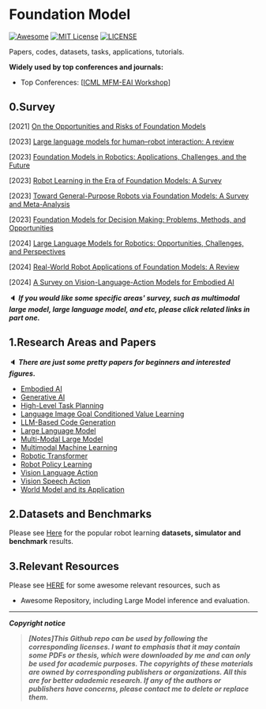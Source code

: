 # Foundation Model

[![Awesome](https://awesome.re/badge.svg)](https://awesome.re) [![MIT License](https://img.shields.io/badge/license-MIT-green.svg)](https://opensource.org/licenses/MIT) [![LICENSE](https://img.shields.io/badge/license-Anti%20996-blue.svg)](https://github.com/996icu/996.ICU/blob/master/LICENSE)

Papers, codes, datasets, tasks, applications, tutorials.

**Widely used by top conferences and journals:**

- Top Conferences: [[ICML MFM-EAI Workshop](https://icml-mfm-eai.github.io/)]



## 0.Survey

[2021] [On the Opportunities and Risks of Foundation Models](https://arxiv.org/abs/2108.07258)

[2023] [Large language models for human–robot interaction: A review](https://www.sciencedirect.com/science/article/pii/S2667379723000451)

[2023] [Foundation Models in Robotics: Applications, Challenges, and the Future](https://arxiv.org/abs/2312.07843)

[2023] [Robot Learning in the Era of Foundation Models: A Survey](https://arxiv.org/abs/2311.14379)

[2023] [Toward General-Purpose Robots via Foundation Models: A Survey and Meta-Analysis](https://arxiv.org/abs/2312.08782)

[2023] [Foundation Models for Decision Making: Problems, Methods, and Opportunities](https://arxiv.org/abs/2303.04129)

[2024] [Large Language Models for Robotics: Opportunities, Challenges, and Perspectives](https://arxiv.org/abs/2401.04334)

[2024] [Real-World Robot Applications of Foundation Models: A Review](https://arxiv.org/abs/2402.05741)

[2024] [A Survey on Vision-Language-Action Models for Embodied AI](https://arxiv.org/abs/2405.14093)

:speaker: ***If you would like some specific areas' survey, such as  multimodal large model, large language model, and etc, please click related links in part one.***



## 1.Research Areas and Papers

:speaker: ***There are just some pretty papers for beginners and interested figures.***

- [Embodied AI](https://github.com/Evan-wyl/Robot-Learning/blob/master/fm/papers/embodied-ai.md)
- [Generative AI](https://github.com/Evan-wyl/Robot-Learning/blob/master/fm/papers/generative-ai.md)
- [High-Level Task Planning](https://github.com/Evan-wyl/Robot-Learning/blob/master/fm/papers/high-level-task-planning.md)
- [Language Image Goal Conditioned Value Learning](https://github.com/Evan-wyl/Robot-Learning/blob/master/fm/papers/language-image-goal-conditioned-value-learning.md)
- [LLM-Based Code Generation](https://github.com/Evan-wyl/Robot-Learning/blob/master/fm/papers/llm-based-code-generation.md)
- [Large Language Model](https://github.com/Evan-wyl/Robot-Learning/blob/master/fm/papers/llm.md)
- [Multi-Modal Large Model](https://github.com/Evan-wyl/Robot-Learning/blob/master/fm/papers/multi-modal-lagre-model.md)
- [Multimodal Machine Learning](https://github.com/Evan-wyl/Robot-Learning/blob/master/fm/papers/multimodal-machine-learning.md)
- [Robotic Transformer](https://github.com/Evan-wyl/Robot-Learning/blob/master/fm/papers/robotic-transformer.md)
- [Robot Policy Learning](https://github.com/Evan-wyl/Robot-Learning/blob/master/fm/papers/robot-policy-learning.md)
- [Vision Language Action](https://github.com/Evan-wyl/Robot-Learning/blob/master/fm/papers/vision-language-action.md)
- [Vision Speech Action](https://github.com/Evan-wyl/Robot-Learning/blob/master/fm/papers/vision-speech-action.md)
- [World Model and its Application](https://github.com/Evan-wyl/Robot-Learning/blob/master/fm/papers/world-models)



## 2.Datasets and Benchmarks

Please see [Here](https://github.com/Evan-wyl/Robot-Learning/tree/master/fm/data) for the popular robot learning **datasets, simulator and benchmark** results.



## 3.Relevant Resources

Please see [HERE](https://github.com/Evan-wyl/Robot-Learning/tree/master/resources.md) for some awesome relevant resources, such as

- Awesome Repository, including Large Model inference and evaluation.

------

***Copyright notice***

> ***[Notes]This Github repo can be used by following the corresponding licenses. I want to emphasis that it may contain some PDFs or thesis, which were downloaded by me and can only be used for academic purposes. The copyrights of these materials are owned by corresponding publishers or organizations. All this are for better adademic research. If any of the authors or publishers have concerns, please contact me to delete or replace them.***